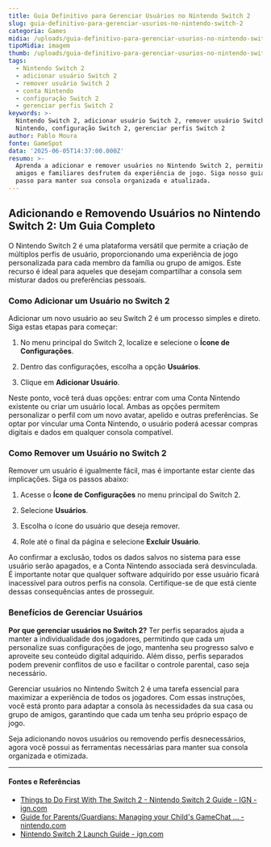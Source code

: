 ```yaml
---
title: Guia Definitivo para Gerenciar Usuários no Nintendo Switch 2
slug: guia-definitivo-para-gerenciar-usurios-no-nintendo-switch-2
categoria: Games
midia: /uploads/guia-definitivo-para-gerenciar-usurios-no-nintendo-switch-2-thumb.jpg
tipoMidia: imagem
thumb: /uploads/guia-definitivo-para-gerenciar-usurios-no-nintendo-switch-2-thumb.jpg
tags:
  - Nintendo Switch 2
  - adicionar usuário Switch 2
  - remover usuário Switch 2
  - conta Nintendo
  - configuração Switch 2
  - gerenciar perfis Switch 2
keywords: >-
  Nintendo Switch 2, adicionar usuário Switch 2, remover usuário Switch 2, conta
  Nintendo, configuração Switch 2, gerenciar perfis Switch 2
author: Pablo Moura
fonte: GameSpot
data: '2025-06-05T14:37:00.000Z'
resumo: >-
  Aprenda a adicionar e remover usuários no Nintendo Switch 2, permitindo que
  amigos e familiares desfrutem da experiência de jogo. Siga nosso guia passo a
  passo para manter sua consola organizada e atualizada.
---
```


## Adicionando e Removendo Usuários no Nintendo Switch 2: Um Guia Completo

O Nintendo Switch 2 é uma plataforma versátil que permite a criação de múltiplos perfis de usuário, proporcionando uma experiência de jogo personalizada para cada membro da família ou grupo de amigos. Este recurso é ideal para aqueles que desejam compartilhar a consola sem misturar dados ou preferências pessoais.

### Como Adicionar um Usuário no Switch 2

Adicionar um novo usuário ao seu Switch 2 é um processo simples e direto. Siga estas etapas para começar:

1. No menu principal do Switch 2, localize e selecione o **Ícone de Configurações**.

2. Dentro das configurações, escolha a opção **Usuários**.

3. Clique em **Adicionar Usuário**.

Neste ponto, você terá duas opções: entrar com uma Conta Nintendo existente ou criar um usuário local. Ambas as opções permitem personalizar o perfil com um novo avatar, apelido e outras preferências. Se optar por vincular uma Conta Nintendo, o usuário poderá acessar compras digitais e dados em qualquer consola compatível.

### Como Remover um Usuário no Switch 2

Remover um usuário é igualmente fácil, mas é importante estar ciente das implicações. Siga os passos abaixo:

1. Acesse o **Ícone de Configurações** no menu principal do Switch 2.

2. Selecione **Usuários**.

3. Escolha o ícone do usuário que deseja remover.

4. Role até o final da página e selecione **Excluir Usuário**.

Ao confirmar a exclusão, todos os dados salvos no sistema para esse usuário serão apagados, e a Conta Nintendo associada será desvinculada. É importante notar que qualquer software adquirido por esse usuário ficará inacessível para outros perfis na consola. Certifique-se de que está ciente dessas consequências antes de prosseguir.

### Benefícios de Gerenciar Usuários

**Por que gerenciar usuários no Switch 2?** Ter perfis separados ajuda a manter a individualidade dos jogadores, permitindo que cada um personalize suas configurações de jogo, mantenha seu progresso salvo e aproveite seu conteúdo digital adquirido. Além disso, perfis separados podem prevenir conflitos de uso e facilitar o controle parental, caso seja necessário.

Gerenciar usuários no Nintendo Switch 2 é uma tarefa essencial para maximizar a experiência de todos os jogadores. Com essas instruções, você está pronto para adaptar a consola às necessidades da sua casa ou grupo de amigos, garantindo que cada um tenha seu próprio espaço de jogo.

Seja adicionando novos usuários ou removendo perfis desnecessários, agora você possui as ferramentas necessárias para manter sua consola organizada e otimizada.

---

#### Fontes e Referências

- [Things to Do First With The Switch 2 - Nintendo Switch 2 Guide - IGN - ign.com](https://www.ign.com/wikis/nintendo-switch-2/Things_to_Do_First_With_The_Switch_2)
- [Guide for Parents/Guardians: Managing your Child's GameChat ... - nintendo.com](https://www.nintendo.com/au/support/articles/guide-for-parents-guardians-managing-your-childs-gamechat-experience-with-parental-controls/)
- [Nintendo Switch 2 Launch Guide - ign.com](https://www.ign.com/wikis/nintendo-switch-2/Nintendo_Switch_2_Launch_Guide)
